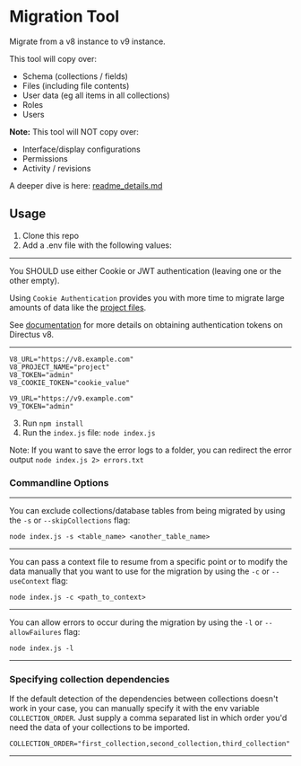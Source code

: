 # Migration Tool

Migrate from a v8 instance to v9 instance.

This tool will copy over:

- Schema (collections / fields)
- Files (including file contents)
- User data (eg all items in all collections)
- Roles
- Users

**Note:** This tool will NOT copy over:

- Interface/display configurations
- Permissions
- Activity / revisions

A deeper dive is here: [readme_details.md](readme_details.md)

## Usage

1. Clone this repo
2. Add a .env file with the following values:

---

You SHOULD use either Cookie or JWT authentication (leaving one or the other empty).

Using `Cookie Authentication` provides you with more time to migrate large amounts of data like the [project files](https://v8.docs.directus.io/guides/files.html#files-thumbnails).

See [documentation](https://v8.docs.directus.io/api/authentication.html#tokens) for more details on obtaining
authentication tokens on Directus v8.

---

```
V8_URL="https://v8.example.com"
V8_PROJECT_NAME="project"
V8_TOKEN="admin"
V8_COOKIE_TOKEN="cookie_value"

V9_URL="https://v9.example.com"
V9_TOKEN="admin"
```

3. Run `npm install`
4. Run the `index.js` file: `node index.js`

Note: If you want to save the error logs to a folder, you can redirect the error output `node index.js 2> errors.txt`

### Commandline Options

---

You can exclude collections/database tables from being migrated by using the `-s` or `--skipCollections` flag:

```
node index.js -s <table_name> <another_table_name>
```

---

You can pass a context file to resume from a specific point or to modify the data manually that you want to use for the migration by using the `-c` or `--useContext` flag:

```
node index.js -c <path_to_context>
```

---

You can allow errors to occur during the migration by using the `-l` or `--allowFailures` flag:

```
node index.js -l
```

---

### Specifying collection dependencies

If the default detection of the dependencies between collections doesn't work in your case, you can manually specify it with the env variable `COLLECTION_ORDER`. Just supply a comma separated list in which order you'd need the data of your collections to be imported.

```
COLLECTION_ORDER="first_collection,second_collection,third_collection"
```

---
